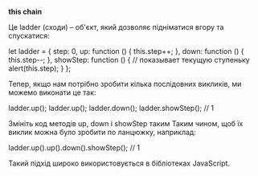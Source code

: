 **this chain**

Це ladder (сходи) – об'єкт, який дозволяє підніматися вгору та спускатися:

let ladder = {
step: 0,
up: function () {
this.step++;
},
down: function () {
this.step--;
},
showStep: function () { // показывает текущую ступеньку
alert(this.step);
}
};

Тепер, якщо нам потрібно зробити кілька послідовних викликів, ми можемо виконати це так:

ladder.up();
ladder.up();
ladder.down();
ladder.showStep(); // 1

Змініть код методів up, down і showStep таким Таким чином, щоб їх виклик можна було зробити по ланцюжку, наприклад:

ladder.up().up().down().showStep(); // 1

Такий підхід широко використовується в бібліотеках JavaScript.
